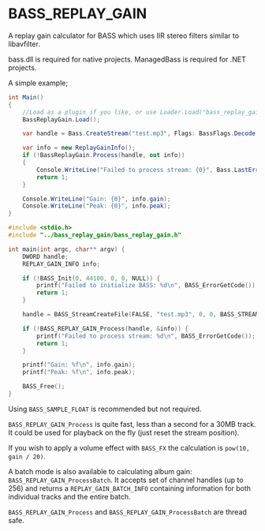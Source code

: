 # BASS_REPLAY_GAIN

A replay gain calculator for BASS which uses IIR stereo filters similar to libavfilter.

bass.dll is required for native projects.
ManagedBass is required for .NET projects.

A simple example;

```c#
int Main()
{
	//Load as a plugin if you like, or use Loader.Load("bass_replay_gain")
	BassReplayGain.Load();

	var handle = Bass.CreateStream("test.mp3", Flags: BassFlags.Decode | BassFlags.Float);

	var info = new ReplayGainInfo();
	if (!BassReplayGain.Process(handle, out info))
	{
		Console.WriteLine("Failed to process stream: {0}", Bass.LastError);
		return 1;
	}

	Console.WriteLine("Gain: {0}", info.gain);
	Console.WriteLine("Peak: {0}", info.peak);
}
```

```c
#include <stdio.h>
#include "../bass_replay_gain/bass_replay_gain.h"

int main(int argc, char** argv) {
	DWORD handle;
	REPLAY_GAIN_INFO info;

	if (!BASS_Init(0, 44100, 0, 0, NULL)) {
		printf("Failed to initialize BASS: %d\n", BASS_ErrorGetCode());
		return 1;
	}

	handle = BASS_StreamCreateFile(FALSE, "test.mp3", 0, 0, BASS_STREAM_DECODE | BASS_SAMPLE_FLOAT);

	if (!BASS_REPLAY_GAIN_Process(handle, &info)) {
		printf("Failed to process stream: %d\n", BASS_ErrorGetCode());
		return 1;
	}

	printf("Gain: %f\n", info.gain);
	printf("Peak: %f\n", info.peak);

	BASS_Free();
}
```

Using `BASS_SAMPLE_FLOAT` is recommended but not required.

`BASS_REPLAY_GAIN_Process` is quite fast, less than a second for a 30MB track. It could be used for playback on the fly (just reset the stream position).

If you wish to apply a volume effect with `BASS_FX` the calculation is `pow(10, gain / 20)`.

A batch mode is also available to calculating album gain: `BASS_REPLAY_GAIN_ProcessBatch`. It accepts set of channel handles (up to 256) and returns a `REPLAY_GAIN_BATCH_INFO` containing information for both individual tracks and the entire batch.

`BASS_REPLAY_GAIN_Process` and `BASS_REPLAY_GAIN_ProcessBatch` are thread safe.